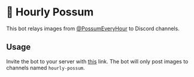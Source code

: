 # 🐀 Hourly Possum
This bot relays images from [@PossumEveryHour](https://twitter.com/possumeveryhour) to Discord channels.

## Usage
Invite the bot to your server with [this](https://fyko.net/bot?id=687883478146220053&p=51200) link.
The bot will only post images to channels named `hourly-possum`.
